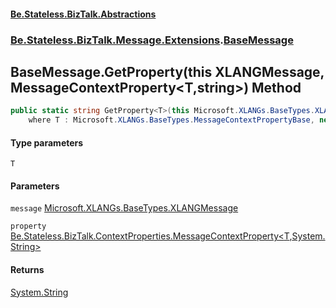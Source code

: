 #### [Be.Stateless.BizTalk.Abstractions](README.md 'README')
### [Be.Stateless.BizTalk.Message.Extensions](Be.Stateless.BizTalk.Message.Extensions.md 'Be.Stateless.BizTalk.Message.Extensions').[BaseMessage](BaseMessage.md 'Be.Stateless.BizTalk.Message.Extensions.BaseMessage')

## BaseMessage.GetProperty<T>(this XLANGMessage, MessageContextProperty<T,string>) Method

```csharp
public static string GetProperty<T>(this Microsoft.XLANGs.BaseTypes.XLANGMessage message, Be.Stateless.BizTalk.ContextProperties.MessageContextProperty<T,string> property)
    where T : Microsoft.XLANGs.BaseTypes.MessageContextPropertyBase, new();
```
#### Type parameters

<a name='Be.Stateless.BizTalk.Message.Extensions.BaseMessage.GetProperty_T_(thisMicrosoft.XLANGs.BaseTypes.XLANGMessage,Be.Stateless.BizTalk.ContextProperties.MessageContextProperty_T,string_).T'></a>

`T`
#### Parameters

<a name='Be.Stateless.BizTalk.Message.Extensions.BaseMessage.GetProperty_T_(thisMicrosoft.XLANGs.BaseTypes.XLANGMessage,Be.Stateless.BizTalk.ContextProperties.MessageContextProperty_T,string_).message'></a>

`message` [Microsoft.XLANGs.BaseTypes.XLANGMessage](https://docs.microsoft.com/en-us/dotnet/api/Microsoft.XLANGs.BaseTypes.XLANGMessage 'Microsoft.XLANGs.BaseTypes.XLANGMessage')

<a name='Be.Stateless.BizTalk.Message.Extensions.BaseMessage.GetProperty_T_(thisMicrosoft.XLANGs.BaseTypes.XLANGMessage,Be.Stateless.BizTalk.ContextProperties.MessageContextProperty_T,string_).property'></a>

`property` [Be.Stateless.BizTalk.ContextProperties.MessageContextProperty&lt;](MessageContextProperty_T,TR_.md 'Be.Stateless.BizTalk.ContextProperties.MessageContextProperty<T,TR>')[T](BaseMessage.GetProperty_T_(thisXLANGMessage,MessageContextProperty_T,string_).md#Be.Stateless.BizTalk.Message.Extensions.BaseMessage.GetProperty_T_(thisMicrosoft.XLANGs.BaseTypes.XLANGMessage,Be.Stateless.BizTalk.ContextProperties.MessageContextProperty_T,string_).T 'Be.Stateless.BizTalk.Message.Extensions.BaseMessage.GetProperty<T>(this Microsoft.XLANGs.BaseTypes.XLANGMessage, Be.Stateless.BizTalk.ContextProperties.MessageContextProperty<T,string>).T')[,](MessageContextProperty_T,TR_.md 'Be.Stateless.BizTalk.ContextProperties.MessageContextProperty<T,TR>')[System.String](https://docs.microsoft.com/en-us/dotnet/api/System.String 'System.String')[&gt;](MessageContextProperty_T,TR_.md 'Be.Stateless.BizTalk.ContextProperties.MessageContextProperty<T,TR>')

#### Returns
[System.String](https://docs.microsoft.com/en-us/dotnet/api/System.String 'System.String')